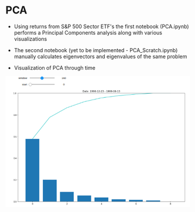 # PCA
* Using returns from S&P 500 Sector ETF's the first notebook (PCA.ipynb) performs a Principal Components analysis along with various visualizations

* The second notebook (yet to be implemented - PCA_Scratch.ipynb) manually calculates eigenvectors and eigenvalues of the same problem

* Visualization of PCA through time 

![example-widget](_images/pca_time.gif)
